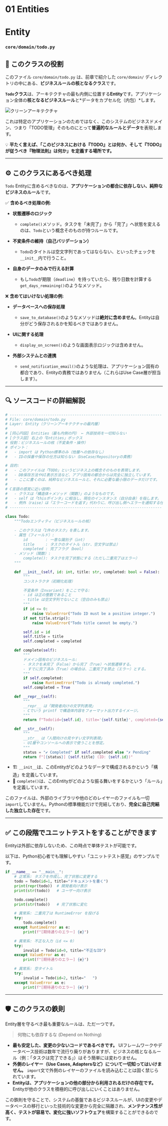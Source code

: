 # 01 Entities

# Entity
### `core/domain/todo.py`

## 🧩 このクラスの役割

このファイル `core/domain/todo.py` は、前章で紹介した `core/domain/` ディレクトリの中にある、**ビジネスルールの核となるクラス**です。

**`Todo`クラス**は、アーキテクチャの最も内側に位置する**Entity**です。アプリケーション全体の**核となるビジネスルール**と*データをカプセル化（内包）*します。

![クリーンアーキテクチャ](../クリーンアーキテクチャ.png)

これは特定のアプリケーションのためではなく、このシステムのビジネスドメイン、つまり「TODO管理」そのものにとって**普遍的なルールとデータ**を表現します。

💡 **平たく言えば、「このビジネスにおける『TODO』とは何か、そして『TODO』が従うべき『物理法則』は何か」を定義する場所です。**

---

## ⚙️ このクラスにあるべき処理

`Todo` Entityに含めるべきなのは、**アプリケーションの都合に依存しない、純粋なビジネスのルール**です。

✅ **含めるべき処理の例:**

* **状態遷移のロジック**

  * `complete()`メソッド。タスクを「未完了」から「完了」へ状態を変えるのは、`Todo`という概念そのものが持つルールです。
* **不変条件の維持（自己バリデーション）**

  * `Todo`のタイトルは空文字列であってはならない、といったチェックを`__init__`内で行うこと。
* **自身のデータのみで行える計算**

  * もし`Todo`が期限（`deadline`）を持っていたら、残り日数を計算する`get_days_remaining()`のようなメソッド。

❌ **含めてはいけない処理の例:**

* **データベースへの保存処理**

  * `save_to_database()`のようなメソッドは**絶対に含めません**。Entityは自分がどう保存されるかを知るべきではありません。
* **UIに関する処理**

  * `display_on_screen()`のような画面表示ロジックは含めません。
* **外部システムとの連携**

  * `send_notification_email()`のような処理は、アプリケーション固有の都合であり、Entityの責務ではありません（これらはUse Case層が担当します）。

---

## 🔍 ソースコードの詳細解説

```python
# --------------------------------------------------------------------
# File: core/domain/todo.py
# Layer: Entity（クリーンアーキテクチャの最内層）
#
# [同心円図] Entities（最も内側の円） ← 外部技術を一切知らない
# [クラス図] 右上の「Entities」ボックス
# 役割：ビジネスルールの核（不変条件・操作）
# ポイント：
#   - import は Python標準のみ（他層への依存なし）
#   - IDの採番や保存の仕方は知らない（UseCase/Repositoryの責務）

# 目的:
#   - このファイルは「TODO」というビジネス上の概念そのものを表現します。
#   - DB保存方法やUI表示方法など、アプリ固有の都合からは完全に独立しています。
#   - ここに書くのは、純粋なビジネスルールと、それに必要な最小限のデータだけです。
#
# C言語の感覚に近い説明:
#   - クラスは「構造体＋メソッド（関数）」のようなものです。
#   - self は「thisポインタ」に相当し、現在のインスタンス（自分自身）を指します。
#   - 例外（raise）は「エラーコードを返す」代わりに、呼び出し側へエラーを通知する仕組みです。
# --------------------------------------------------------------------

class Todo:
    """Todoエンティティ（ビジネスルールの核）

    - このクラスは「1件のタスク」を表します。
    - 属性（フィールド）:
        id        : 一意な識別子（int）
        title     : タスクのタイトル（str、空文字は禁止）
        completed : 完了フラグ（bool）
    - メソッド（関数）:
        complete(): タスクを完了状態にする（ただし二重完了はエラー）
    """

    def __init__(self, id: int, title: str, completed: bool = False):
        """
        コンストラクタ（初期化処理）

        不変条件（Invariant）をここで守る:
        - id は正の整数であること
        - title は空文字列でないこと（空白のみも禁止）
        """
        if id <= 0:
            raise ValueError("Todo ID must be a positive integer.")
        if not title.strip():
            raise ValueError("Todo title cannot be empty.")

        self.id = id
        self.title = title
        self.completed = completed

    def complete(self):
        """
        ドメイン固有のビジネスルール:
        - タスクを未完了（False）から完了（True）へ状態遷移する。
        - すでに完了済み（True）の場合は、二重完了を禁止（エラー）とする。
        """
        if self.completed:
            raise RuntimeError("Todo is already completed.")
        self.completed = True

    def __repr__(self):
        """
        __repr__ は「開発者向けの文字列表現」
        - Cでいう printf で構造体内容をフォーマット出力するイメージ。
        """
        return f"Todo(id={self.id}, title='{self.title}', completed={self.completed})"

    def __str__(self):
        """
        __str__ は「人間向けの見やすい文字列表現」
        - UI層やコンソールへの表示で使うことを想定。
        """
        status = "✔ Completed" if self.completed else "✗ Pending"
        return f"[{status}] {self.title} (ID: {self.id})"
```

* 🏗 `__init__`は、このEntityがどのようなデータで構成されるかという「構造」を定義しています。
* 🔐 `complete()`は、このEntityがどのような振る舞いをするかという「ルール」を定義しています。

このファイルは、外部のライブラリや他のどのレイヤーのファイルも一切`import`していません。Pythonの標準機能だけで完結しており、**完全に自己完結した独立した存在**です。

---

## ✅ この段階でユニットテストをすることができます

Entityは外部に依存しないため、この時点で単体テストが可能です。

以下は、Python初心者でも理解しやすい「ユニットテスト感覚」のサンプルです。

```python
if __name__ == "__main__":
    # 正常系: タスクを作成し、完了状態に変更する
    todo = Todo(id=1, title="ドキュメントを書く")
    print(repr(todo))  # 開発者向け表示
    print(str(todo))   # ユーザー向け表示

    todo.complete()
    print(str(todo))   # 完了状態に変化

    # 異常系: 二重完了は RuntimeError を投げる
    try:
        todo.complete()
    except RuntimeError as e:
        print(f"[期待通りのエラー] {e}")

    # 異常系: 不正な入力（id <= 0）
    try:
        invalid = Todo(id=0, title="不正なID")
    except ValueError as e:
        print(f"[期待通りのエラー] {e}")

    # 異常系: 空タイトル
    try:
        invalid = Todo(id=2, title="   ")
    except ValueError as e:
        print(f"[期待通りのエラー] {e}")
```

---

## 🛡 このクラスの鉄則

Entity層を守るべき最も重要なルールは、ただ一つです。

> 何物にも依存するな (Depend on Nothing)

* **最も安定した、変更の少ないコードであるべきです。**
  UIフレームワークやデータベース技術は数年で流行り廃りがありますが、ビジネスの核となるルール（例：「タスクは完了できる」）はそう簡単には変わりません。
* **外側のレイヤー（Use Cases, Adaptersなど）について一切知ってはいけません。**
  `import`文で外側のレイヤーのファイルを読み込むことは固く禁じられています。
* **Entityは、アプリケーションの他の部分から利用されるだけの存在です。**
  Entityが他のクラスを積極的に呼び出しにいくことはありません。

この鉄則を守ることで、システムの基盤であるビジネスルールが、UIの変更やデータベースの移行といった技術的な変更から完全に隔離され、**メンテナンス性が高く、テストが容易で、変化に強いソフトウェア**を構築することができるのです。
